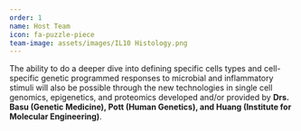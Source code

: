 ```yaml
---
order: 1
name: Host Team
icon: fa-puzzle-piece
team-image: assets/images/IL10 Histology.png
---
```


The ability to do a deeper dive into defining specific cells types and cell-specific genetic programmed responses to microbial and inflammatory stimuli will also be possible through the new technologies in single cell genomics, epigenetics, and proteomics developed and/or provided by **Drs. Basu (Genetic Medicine), Pott (Human Genetics), and Huang (Institute for Molecular Engineering)**. 
